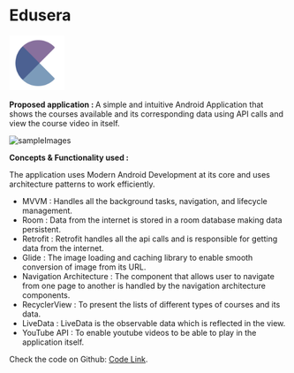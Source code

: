 # Edusera
<img width="100" alt="sampleImages" src="app/src/main/res/drawable/edusera.png">

<b> Proposed application : </b>
A simple and intuitive Android Application that shows the courses available and its corresponding data using API calls and view the course video in itself. 

<img width="1000" alt="sampleImages" src="C:\Users\KIIT\Desktop\Edusera\20220131_133728.jpg">

<b> Concepts & Functionality used : </b>

The application uses Modern Android Development at its core and uses architecture patterns to work efficiently. 
- MVVM : Handles all the background tasks, navigation, and lifecycle management.
- Room : Data from the internet is stored in a room database making data persistent.
- Retrofit : Retrofit handles all the api calls and is responsible for getting data from the internet.
- Glide : The image loading and caching library to enable smooth conversion of image from its URL.  
- Navigation Architecture : The component that allows user to navigate from one page to another is handled by the navigation architecture components.
- RecyclerView : To present the lists of different types of courses and its data.
- LiveData : LiveData is the observable data which is reflected in the view.
- YouTube API : To enable youtube videos to be able to play in the application itself.

Check the code on Github: <a href="https://github.com/smish-hash/Edusera" target="blank">Code Link</a>.
